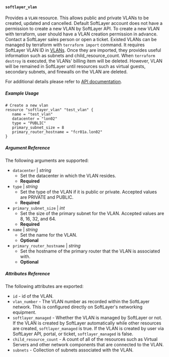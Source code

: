 #### `softlayer_vlan`

Provides a `VLAN` resource. This allows public and private VLANs to be created, updated and cancelled. Default SoftLayer account does not have a permission to create a new VLAN by SoftLayer API. To create a new VLAN with 
terraform, user should have a VLAN creation permission in advance. Contact a SoftLayer sales person or open a ticket.
Existed VLANs can be managed by terraform with `terraform import` command. It requires SoftLayer VLAN ID in [VLANs](https://control.softlayer.com/network/vlans). 
Once they are imported, they provides useful information such as subnets and child_resource_count. When `terraform destroy`
is executed, the VLANs' billing item will be deleted. However, VLAN will be remained in SoftLayer until resources such as 
virtual guests, secondary subnets, and firewalls on the VLAN are deleted. 

For additional details please refer to [API documentation](http://sldn.softlayer.com/reference/datatypes/SoftLayer_Network_Vlan).

##### Example Usage

```hcl
# Create a new vlan
resource "softlayer_vlan" "test_vlan" {
   name = "test_vlan"
   datacenter = "lon02"
   type = "PUBLIC"
   primary_subnet_size = 8
   primary_router_hostname = "fcr01a.lon02"
}
```

##### Argument Reference

The following arguments are supported:

* `datacenter` | *string*
    * Set the datacenter in which the VLAN resides.
    * **Required**
* `type` | *string*
    * Set the type of the VLAN if it is public or private. Accepted values are PRIVATE and PUBLIC.
    * **Required**
* `primary_subnet_size` | *int*
    * Set the size of the primary subnet for the VLAN. Accepted values are 8, 16, 32, and 64.
    * **Required** 
* `name` | *string*
    * Set the name for the VLAN.
    * **Optional**
* `primary_router_hostname` | *string*
    * Set the hostname of the primary router that the VLAN is associated with.
    * **Optional**

##### Attributes Reference

The following attributes are exported:

* `id` - id of the VLAN.
* `vlan_number` - The VLAN number as recorded within the SoftLayer network. This is configured directly on SoftLayer's networking equipment.
* `softlayer_managed` - Whether the VLAN is managed by SoftLayer or not. If the VLAN is created by SoftLayer automatically while other
 resources are created, `softlayer_managed` is true. If the VLAN is created by user via SoftLayer API, portal, or ticket, `softlayer_managed`
 is false.
* `child_resource_count` - A count of all of the resources such as Virtual Servers and other network components that are connected to the VLAN. 
* `subnets` - Collection of subnets associated with the VLAN.
